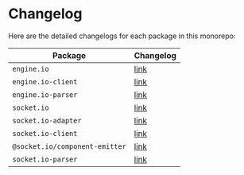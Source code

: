# Changelog

Here are the detailed changelogs for each package in this monorepo:

| Package                        | Changelog                                               |
|--------------------------------|---------------------------------------------------------|
| `engine.io`                    | [link](packages/engine.io/CHANGELOG.md)                 |
| `engine.io-client`             | [link](packages/engine.io-client/CHANGELOG.md)          |
| `engine.io-parser`             | [link](packages/engine.io-parser/CHANGELOG.md)          |
| `socket.io`                    | [link](packages/socket.io/CHANGELOG.md)                 |
| `socket.io-adapter`            | [link](packages/socket.io-adapter/CHANGELOG.md)         |
| `socket.io-client`             | [link](packages/socket.io-client/CHANGELOG.md)          |
| `@socket.io/component-emitter` | [link](packages/socket.io-component-emitter/History.md) |
| `socket.io-parser`             | [link](packages/socket.io-parser/CHANGELOG.md)          |
